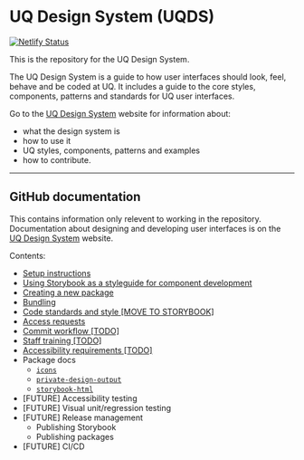 # UQ Design System (UQDS)

[![Netlify Status](https://api.netlify.com/api/v1/badges/bf36e9d5-9887-4be6-bb76-705d8e27453d/deploy-status)](https://app.netlify.com/sites/eager-engelbart-6dcb4a/deploys)

This is the repository for the UQ Design System.

The UQ Design System is a guide to how user interfaces should look, feel, behave and be coded at UQ.  It includes a guide to the core styles, components, patterns and standards for UQ user interfaces.

Go to the [UQ Design System](https://design-system.uq.edu.au/) website for information about:

- what the design system is
- how to use it
- UQ styles, components, patterns and examples
- how to contribute.


---

## GitHub documentation

This contains information only relevent to working in the repository. Documentation about designing and developing user interfaces is on the [UQ Design System](https://design-system.uq.edu.au/) website.

Contents:

- [Setup instructions](./docs/setup-instructions.md)
- [Using Storybook as a styleguide for component development](./docs/using-storybook.md)
- [Creating a new package](./docs/create-a-package.md)
- [Bundling](./docs/bundling.md)
- [Code standards and style [MOVE TO STORYBOOK]](./docs/standards/standards.md)
- [Access requests](./docs/access-request.md)
- [Commit workflow [TODO]](./docs/commit-workflow.md)
- [Staff training [TODO]](./docs/training/training.md)
- [Accessibility requirements [TODO]](./docs/accessibility.md)
- Package docs
  - [`icons`](./packages/icon/MAINTENANCE.md)
  - [`private-design-output`](./packages/private-design-output#readme)
  - [`storybook-html`](./packages/storybook-html#readme)
- [FUTURE] Accessibility testing
- [FUTURE] Visual unit/regression testing
- [FUTURE] Release management
  - Publishing Storybook
  - Publishing packages
- [FUTURE] CI/CD
